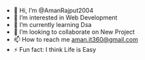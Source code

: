 - 👋 Hi, I’m @AmanRajput2004
- 👀 I’m interested in Web Development
- 🌱 I’m currently learning Dsa
- 💞️ I’m looking to collaborate on New Project
- 📫 How to reach me aman.it360@gmail.com
- ⚡ Fun fact: I think Life is Easy

<!--
AmanRajput2004/AmanRajput2004 is a ✨ special ✨ repository because its `README.md` (this file) appears on your GitHub profile.
You can click the Preview link to take a look at your changes.
--->
